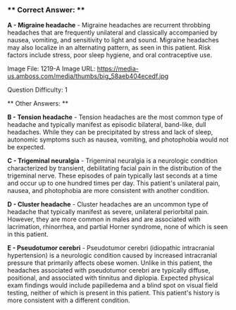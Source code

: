 ### ** Correct Answer: **

**A - Migraine headache** - Migraine headaches are recurrent throbbing headaches that are frequently unilateral and classically accompanied by nausea, vomiting, and sensitivity to light and sound. Migraine headaches may also localize in an alternating pattern, as seen in this patient. Risk factors include stress, poor sleep hygiene, and oral contraceptive use.

Image File: 1219-A
Image URL: https://media-us.amboss.com/media/thumbs/big_58aeb404ecedf.jpg

Question Difficulty: 1

** Other Answers: **

**B - Tension headache** - Tension headaches are the most common type of headache and typically manifest as episodic bilateral, band-like, dull headaches. While they can be precipitated by stress and lack of sleep, autonomic symptoms such as nausea, vomiting, and photophobia would not be expected.

**C - Trigeminal neuralgia** - Trigeminal neuralgia is a neurologic condition characterized by transient, debilitating facial pain in the distribution of the trigeminal nerve. These episodes of pain typically last seconds at a time and occur up to one hundred times per day. This patient's unilateral pain, nausea, and photophobia are more consistent with another condition.

**D - Cluster headache** - Cluster headaches are an uncommon type of headache that typically manifest as severe, unilateral periorbital pain. However, they are more common in males and are associated with lacrimation, rhinorrhea, and partial Horner syndrome, none of which is seen in this patient.

**E - Pseudotumor cerebri** - Pseudotumor cerebri (idiopathic intracranial hypertension) is a neurologic condition caused by increased intracranial pressure that primarily affects obese women. Unlike in this patient, the headaches associated with pseudotumor cerebri are typically diffuse, positional, and associated with tinnitus and diplopia. Expected physical exam findings would include papilledema and a blind spot on visual field testing, neither of which is present in this patient. This patient's history is more consistent with a different condition.

